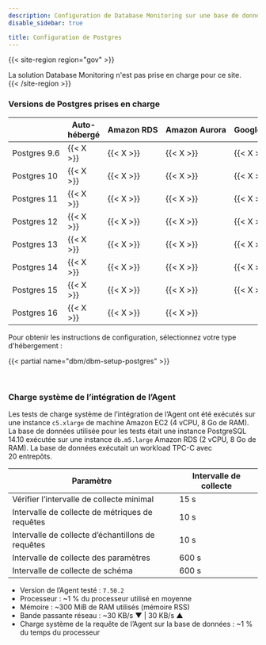 ```yaml
---
description: Configuration de Database Monitoring sur une base de données Postgres
disable_sidebar: true

title: Configuration de Postgres
---
```


{{< site-region region="gov" >}}
<div class="alert alert-warning">La solution Database Monitoring n'est pas prise en charge pour ce site.</div>
{{< /site-region >}}

### Versions de Postgres prises en charge

|  | Auto-hébergé | Amazon RDS | Amazon Aurora | Google Cloud SQL | Azure |
|--|------------|---------|------------|------------------|---------|
| Postgres 9.6 | {{< X >}} | {{< X >}} | {{< X >}} | {{< X >}} | {{< X >}} |
| Postgres 10 | {{< X >}} | {{< X >}} | {{< X >}} | {{< X >}} | {{< X >}} |
| Postgres 11 | {{< X >}} | {{< X >}} | {{< X >}} | {{< X >}} | {{< X >}} |
| Postgres 12 | {{< X >}} | {{< X >}} | {{< X >}} | {{< X >}} | {{< X >}} |
| Postgres 13 | {{< X >}} | {{< X >}} | {{< X >}} | {{< X >}} | {{< X >}} |
| Postgres 14 | {{< X >}} | {{< X >}} | {{< X >}} | {{< X >}} | {{< X >}} |
| Postgres 15 | {{< X >}} | {{< X >}} | {{< X >}} | {{< X >}} | {{< X >}} |
| Postgres 16 | {{< X >}} | {{< X >}} | {{< X >}} |  | {{< X >}} |

Pour obtenir les instructions de configuration, sélectionnez votre type d'hébergement :

{{< partial name="dbm/dbm-setup-postgres" >}}

<br>

### Charge système de lʼintégration de lʼAgent

Les tests de charge système de lʼintégration de lʼAgent ont été exécutés sur une instance `c5.xlarge` de machine Amazon EC2  (4 vCPU, 8 Go de RAM). La base de données utilisée pour les tests était une instance PostgreSQL 14.10 exécutée sur une instance `db.m5.large` Amazon RDS (2 vCPU, 8 Go de RAM). La base de données exécutait un workload TPC-C avec 20 entrepôts.

| Paramètre                           | Intervalle de collecte |
| --------------------------------- | ------------------- |
| Vérifier lʼintervalle de collecte minimal     | 15 s                 |
| Intervalle de collecte de métriques de requêtes | 10 s                 |
| Intervalle de collecte dʼéchantillons de requêtes | 10 s                 |
| Intervalle de collecte des paramètres      | 600 s                |
| Intervalle de collecte de schéma        | 600 s                |

* Version de lʼAgent testé : `7.50.2`
* Processeur : ~1 % du processeur utilisé en moyenne
* Mémoire : ~300 MiB de RAM utilisés (mémoire RSS)
* Bande passante réseau : ~30 KB/s ▼ | 30 KB/s ▲
* Charge système de la requête de lʼAgent sur la base de données : ~1 % du temps du processeur
